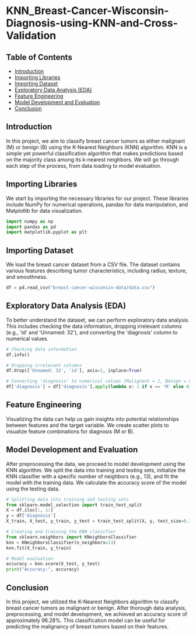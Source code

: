 # KNN_Breast-Cancer-Wisconsin-Diagnosis-using-KNN-and-Cross-Validation
 

 

## Table of Contents
- [Introduction](#introduction)
- [Importing Libraries](#importing-libraries)
- [Importing Dataset](#importing-dataset)
- [Exploratory Data Analysis (EDA)](#exploratory-data-analysis)
- [Feature Engineering](#feature-engineering)
- [Model Development and Evaluation](#model-development-and-evaluation)
- [Conclusion](#conclusion)

## Introduction
In this project, we aim to classify breast cancer tumors as either malignant (M) or benign (B) using the K-Nearest Neighbors (KNN) algorithm. KNN is a simple yet powerful classification algorithm that makes predictions based on the majority class among its k-nearest neighbors. We will go through each step of the process, from data loading to model evaluation.

## Importing Libraries
We start by importing the necessary libraries for our project. These libraries include NumPy for numerical operations, pandas for data manipulation, and Matplotlib for data visualization.

```python
import numpy as np
import pandas as pd
import matplotlib.pyplot as plt
```

## Importing Dataset
We load the breast cancer dataset from a CSV file. The dataset contains various features describing tumor characteristics, including radius, texture, and smoothness.

```python
df = pd.read_csv("breast-cancer-wisconsin-data/data.csv")
```

## Exploratory Data Analysis (EDA)
To better understand the dataset, we can perform exploratory data analysis. This includes checking the data information, dropping irrelevant columns (e.g., 'id' and 'Unnamed: 32'), and converting the 'diagnosis' column to numerical values.

```python
# Checking data information
df.info()

# Dropping irrelevant columns
df.drop(['Unnamed: 32', 'id'], axis=1, inplace=True)

# Converting 'diagnosis' to numerical values (Malignant = 1, Benign = 0)
df['diagnosis'] = df['diagnosis'].apply(lambda x: 1 if x == 'M' else 0)
```

## Feature Engineering
Visualizing the data can help us gain insights into potential relationships between features and the target variable. We create scatter plots to visualize feature combinations for diagnosis (M or B).

## Model Development and Evaluation
After preprocessing the data, we proceed to model development using the KNN algorithm. We split the data into training and testing sets, initialize the KNN classifier with a specific number of neighbors (e.g., 13), and fit the model with the training data. We calculate the accuracy score of the model using the testing data.

```python
# Splitting data into training and testing sets
from sklearn.model_selection import train_test_split
X = df.iloc[:, 1:]
y = df['diagnosis']
X_train, X_test, y_train, y_test = train_test_split(X, y, test_size=0.33, random_state=42)

# Creating and training the KNN classifier
from sklearn.neighbors import KNeighborsClassifier
knn = KNeighborsClassifier(n_neighbors=13)
knn.fit(X_train, y_train)

# Model evaluation
accuracy = knn.score(X_test, y_test)
print("Accuracy:", accuracy)
```

## Conclusion
In this project, we utilized the K-Nearest Neighbors algorithm to classify breast cancer tumors as malignant or benign. After thorough data analysis, preprocessing, and model development, we achieved an accuracy score of approximately 96.28%. This classification model can be useful for predicting the malignancy of breast tumors based on their features.

 
